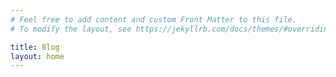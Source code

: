 ```yaml
---
# Feel free to add content and custom Front Matter to this file.
# To modify the layout, see https://jekyllrb.com/docs/themes/#overriding-theme-defaults

title: Blog
layout: home
---
```


<!-- [publications](/pubs/) -->